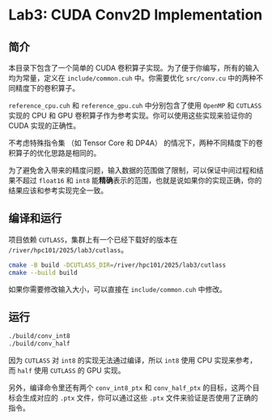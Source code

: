 # Lab3: CUDA Conv2D Implementation

## 简介

本目录下包含了一个简单的 CUDA 卷积算子实现。为了便于你编写，所有的输入均为常量，定义在 `include/common.cuh` 中。你需要优化 `src/conv.cu` 中的两种不同精度下的卷积算子。

`reference_cpu.cuh` 和 `reference_gpu.cuh` 中分别包含了使用 `OpenMP` 和 `CUTLASS` 实现的 CPU 和 GPU 卷积算子作为参考实现。你可以使用这些实现来验证你的 CUDA 实现的正确性。

不考虑特殊指令集 （如 Tensor Core 和 DP4A） 的情况下，两种不同精度下的卷积算子的优化思路是相同的。

为了避免舍入带来的精度问题，输入数据的范围做了限制，可以保证中间过程和结果不超过 `float16` 和 `int8` 能**精确**表示的范围，也就是说如果你的实现正确，你的结果应该和参考实现完全一致。

## 编译和运行

项目依赖 `CUTLASS`，集群上有一个已经下载好的版本在 `/river/hpc101/2025/lab3/cutlass`。

```bash
cmake -B build -DCUTLASS_DIR=/river/hpc101/2025/lab3/cutlass
cmake --build build 
```

如果你需要修改输入大小，可以直接在 `include/common.cuh` 中修改。

## 运行

```bash
./build/conv_int8
./build/conv_half
```

因为 `CUTLASS` 对 `int8` 的实现无法通过编译，所以 `int8` 使用 CPU 实现来参考，而 `half` 使用 `CUTLASS` 的 GPU 实现。

另外，编译命令里还有两个 `conv_int8_ptx` 和 `conv_half_ptx` 的目标，这两个目标会生成对应的 `.ptx` 文件，你可以通过这些 `.ptx` 文件来验证是否使用了正确的指令。